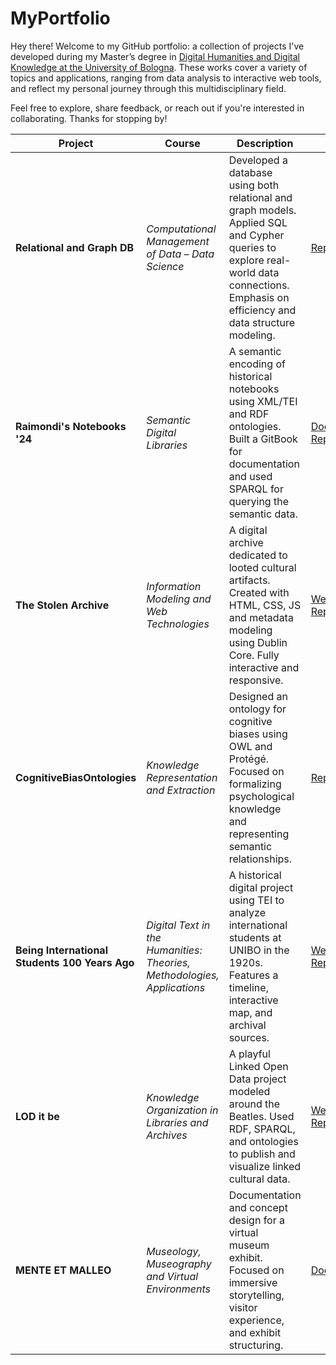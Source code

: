 # MyPortfolio
Hey there!
Welcome to my GitHub portfolio: a collection of projects I've developed during my Master’s degree in [Digital Humanities and Digital Knowledge at the University of Bologna](https://corsi.unibo.it/2cycle/DigitalHumanitiesKnowledge). These works cover a variety of topics and applications, ranging from data analysis to interactive web tools, and reflect my personal journey through this multidisciplinary field.

Feel free to explore, share feedback, or reach out if you're interested in collaborating. Thanks for stopping by!

| Project | Course | Description | Links |
|--------|--------|-------------|-------|
| **Relational and Graph DB** | *Computational Management of Data – Data Science* | Developed a database using both relational and graph models. Applied SQL and Cypher queries to explore real-world data connections. Emphasis on efficiency and data structure modeling. | [Repository](https://github.com/mary-lev/comp-data) |
| **Raimondi's Notebooks '24** | *Semantic Digital Libraries* | A semantic encoding of historical notebooks using XML/TEI and RDF ontologies. Built a GitBook for documentation and used SPARQL for querying the semantic data. | [Documentation](https://semantic-digital-libraries-proje.gitbook.io/raimondis-notebooks-24), [Repository](https://github.com/corrado877/SemanticsDigitalLibrary_project) |
| **The Stolen Archive** | *Information Modeling and Web Technologies* | A digital archive dedicated to looted cultural artifacts. Created with HTML, CSS, JS and metadata modeling using Dublin Core. Fully interactive and responsive. | [Website](https://marcolamorte.github.io/Looted-items-collection/index.html), [Repository](https://github.com/Marcolamorte/Looted-items-collection) |
| **CognitiveBiasOntologies** | *Knowledge Representation and Extraction* | Designed an ontology for cognitive biases using OWL and Protégé. Focused on formalizing psychological knowledge and representing semantic relationships. | [Repository](https://github.com/Marcolamorte/CognitiveBiasOntologies) |
| **Being International Students 100 Years Ago** | *Digital Text in the Humanities: Theories, Methodologies, Applications* | A historical digital project using TEI to analyze international students at UNIBO in the 1920s. Features a timeline, interactive map, and archival sources. | [Website](https://n1kg0r.github.io/international-unibo-students-100-years-ago/), [Repository](https://github.com/n1kg0r/international-unibo-students-100-years-ago/tree/main) |
| **LOD it be** | *Knowledge Organization in Libraries and Archives* | A playful Linked Open Data project modeled around the Beatles. Used RDF, SPARQL, and ontologies to publish and visualize linked cultural data. | [Website](https://giorgiacrosilla.github.io/LODitbe/), [Repository](https://github.com/giorgiacrosilla/LODitbe) |
| **MENTE ET MALLEO** | *Museology, Museography and Virtual Environments* | Documentation and concept design for a virtual museum exhibit. Focused on immersive storytelling, visitor experience, and exhibit structuring. | [Documentation](https://drive.google.com/file/d/1PxfuzW_EZsgp0yAZd3N8YNsjqfFLPF_t/view?usp=sharing) |




